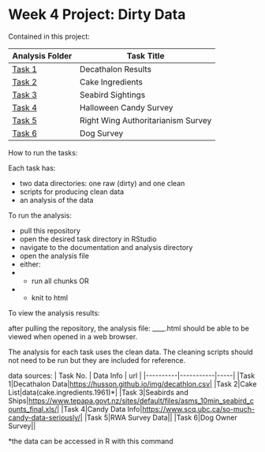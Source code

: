# Week 4 Project: Dirty Data

Contained in this project:

|Analysis Folder|Task Title|
|----------|-------------|
|[Task 1](task_1/documentation_and_analysis)|Decathalon Results |
|[Task 2](task_2/documentation_and_analysis)|Cake Ingredients |
|[Task 3](task_3/documentation_and_analysis)|Seabird Sightings |
|[Task 4](task_4/documentation_and_analysis)|Halloween Candy Survey |
|[Task 5](task_5/documentation_and_analysis)|Right Wing Authoritarianism Survey|
|[Task 6](task_6/documentation_and_analysis)|Dog Survey|

How to run the tasks:

Each task has:

- two data directories: one raw (dirty) and one clean
- scripts for producing clean data
- an analysis of the data

To run the analysis:

- pull this repository
- open the desired task directory in RStudio
- navigate to the documentation and analysis directory
- open the analysis file
- either:
- - run all chunks OR
- - knit to html

To view the analysis results:

after pulling the repository, the analysis file: ____.html should be able to be
viewed when opened in a web browser.

The analysis for each task uses the clean data. The cleaning scripts should
not need to be run but they are included for reference.

data sources:
| Task No. | Data Info | url |
|----------|-----------|-----|
|Task 1|Decathalon Data|https://husson.github.io/img/decathlon.csv|
|Task 2|Cake List|data(cake.ingredients.1961)*|
|Task 3|Seabirds and Ships|https://www.tepapa.govt.nz/sites/default/files/asms_10min_seabird_counts_final.xls/|
|Task 4|Candy Data Info|https://www.scq.ubc.ca/so-much-candy-data-seriously/|
|Task 5|RWA Survey Data||
|Task 6|Dog Owner Survey||

 
*the data can be accessed in R with this command 